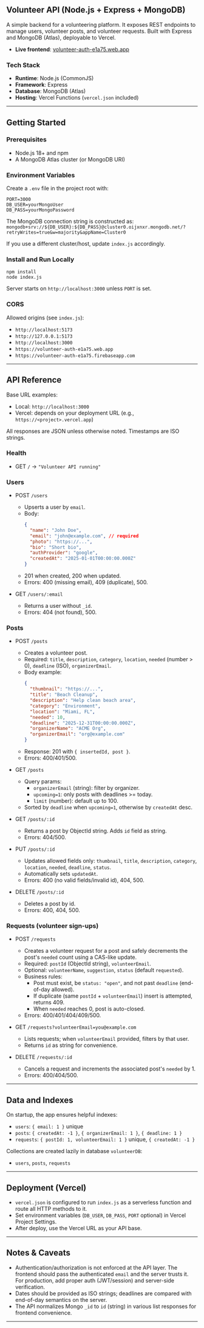 ## Volunteer API (Node.js + Express + MongoDB)

A simple backend for a volunteering platform. It exposes REST endpoints to manage users, volunteer posts, and volunteer requests. Built with Express and MongoDB (Atlas), deployable to Vercel.

- **Live frontend**: [volunteer-auth-e1a75.web.app](https://volunteer-auth-e1a75.web.app)

### Tech Stack

- **Runtime**: Node.js (CommonJS)
- **Framework**: Express
- **Database**: MongoDB (Atlas)
- **Hosting**: Vercel Functions (`vercel.json` included)

---

## Getting Started

### Prerequisites

- Node.js 18+ and npm
- A MongoDB Atlas cluster (or MongoDB URI)

### Environment Variables

Create a `.env` file in the project root with:

```
PORT=3000
DB_USER=yourMongoUser
DB_PASS=yourMongoPassword
```

The MongoDB connection string is constructed as:
`mongodb+srv://${DB_USER}:${DB_PASS}@cluster0.oijxnxr.mongodb.net/?retryWrites=true&w=majority&appName=Cluster0`

If you use a different cluster/host, update `index.js` accordingly.

### Install and Run Locally

```
npm install
node index.js
```

Server starts on `http://localhost:3000` unless `PORT` is set.

### CORS

Allowed origins (see `index.js`):

- `http://localhost:5173`
- `http://127.0.0.1:5173`
- `http://localhost:3000`
- `https://volunteer-auth-e1a75.web.app`
- `https://volunteer-auth-e1a75.firebaseapp.com`

---

## API Reference

Base URL examples:

- Local: `http://localhost:3000`
- Vercel: depends on your deployment URL (e.g., `https://<project>.vercel.app`)

All responses are JSON unless otherwise noted. Timestamps are ISO strings.

### Health

- GET `/` → `"Volunteer API running"`

### Users

- POST `/users`

  - Upserts a user by `email`.
  - Body:
    ```json
    {
      "name": "John Doe",
      "email": "john@example.com", // required
      "photo": "https://...",
      "bio": "Short bio",
      "authProvider": "google",
      "createdAt": "2025-01-01T00:00:00.000Z"
    }
    ```
  - 201 when created, 200 when updated.
  - Errors: 400 (missing email), 409 (duplicate), 500.

- GET `/users/:email`
  - Returns a user without `_id`.
  - Errors: 404 (not found), 500.

### Posts

- POST `/posts`

  - Creates a volunteer post.
  - Required: `title`, `description`, `category`, `location`, `needed` (number > 0), `deadline` (ISO), `organizerEmail`.
  - Body example:
    ```json
    {
      "thumbnail": "https://...",
      "title": "Beach Cleanup",
      "description": "Help clean beach area",
      "category": "Environment",
      "location": "Miami, FL",
      "needed": 10,
      "deadline": "2025-12-31T00:00:00.000Z",
      "organizerName": "ACME Org",
      "organizerEmail": "org@example.com"
    }
    ```
  - Response: 201 with `{ insertedId, post }`.
  - Errors: 400/401/500.

- GET `/posts`

  - Query params:
    - `organizerEmail` (string): filter by organizer.
    - `upcoming=1`: only posts with deadlines >= today.
    - `limit` (number): default up to 100.
  - Sorted by `deadline` when `upcoming=1`, otherwise by `createdAt` desc.

- GET `/posts/:id`

  - Returns a post by ObjectId string. Adds `id` field as string.
  - Errors: 404/500.

- PUT `/posts/:id`

  - Updates allowed fields only: `thumbnail`, `title`, `description`, `category`, `location`, `needed`, `deadline`, `status`.
  - Automatically sets `updatedAt`.
  - Errors: 400 (no valid fields/invalid id), 404, 500.

- DELETE `/posts/:id`
  - Deletes a post by id.
  - Errors: 400, 404, 500.

### Requests (volunteer sign-ups)

- POST `/requests`

  - Creates a volunteer request for a post and safely decrements the post's `needed` count using a CAS-like update.
  - Required: `postId` (ObjectId string), `volunteerEmail`.
  - Optional: `volunteerName`, `suggestion`, `status` (default `requested`).
  - Business rules:
    - Post must exist, be `status: "open"`, and not past `deadline` (end-of-day allowed).
    - If duplicate (same `postId` + `volunteerEmail`) insert is attempted, returns 409.
    - When `needed` reaches 0, post is auto-closed.
  - Errors: 400/401/404/409/500.

- GET `/requests?volunteerEmail=you@example.com`

  - Lists requests; when `volunteerEmail` provided, filters by that user.
  - Returns `id` as string for convenience.

- DELETE `/requests/:id`
  - Cancels a request and increments the associated post's `needed` by 1.
  - Errors: 400/404/500.

---

## Data and Indexes

On startup, the app ensures helpful indexes:

- `users`: `{ email: 1 }` unique
- `posts`: `{ createdAt: -1 }`, `{ organizerEmail: 1 }`, `{ deadline: 1 }`
- `requests`: `{ postId: 1, volunteerEmail: 1 }` unique, `{ createdAt: -1 }`

Collections are created lazily in database `volunteerDB`:

- `users`, `posts`, `requests`

---

## Deployment (Vercel)

- `vercel.json` is configured to run `index.js` as a serverless function and route all HTTP methods to it.
- Set environment variables (`DB_USER`, `DB_PASS`, `PORT` optional) in Vercel Project Settings.
- After deploy, use the Vercel URL as your API base.

---

## Notes & Caveats

- Authentication/authorization is not enforced at the API layer. The frontend should pass the authenticated `email` and the server trusts it. For production, add proper auth (JWT/session) and server-side verification.
- Dates should be provided as ISO strings; deadlines are compared with end-of-day semantics on the server.
- The API normalizes Mongo `_id` to `id` (string) in various list responses for frontend convenience.

---

